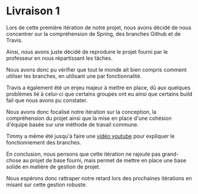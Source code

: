 # Livraison 1

Lors de cette première itération de notre projet, nous avons décidé de nous concentrer sur la compréhension de Spring, des branches Github et de Travis.

Ainsi, nous avons juste décidé de reproduire le projet fourni par le professeur en nous répartissant les tâches.

Nous avons donc pu vérifier que tout le monde ait bien compris comment utiliser les branches, en utilisant une par fonctionnalité.

Travis a également été un enjeu majeur à mettre en place, dû aux quelques problèmes lié à celui-ci que certains groupes ont eu ainsi que certains build fail que nous avons pu constater.

Nous avons donc focalisé notre itération sur la conception, la compréhension du projet ainsi que la mise en place d'une cohésion d'équipe basée sur une méthode de travail commune.

Timmy a même été jusqu'à faire une [vidéo youtube](https://www.youtube.com/watch?v=6lb3CBEFgnU) pour expliquer le fonctionnement des branches.

En conclusion, nous pensons que cette itération ne rajoute pas grand-chose au projet de base fourni, mais permet de mettre en place une base solide en matière de gestion de projet.

Nous espérons donc rattraper notre retard lors des prochaines itérations en misant sur cette gestion robuste.
